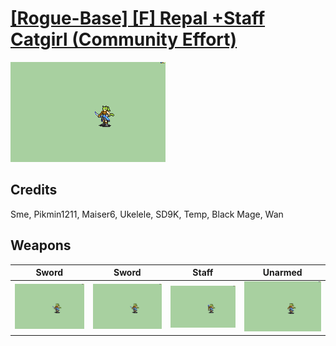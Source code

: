 # [\[Rogue-Base\] \[F\] Repal +Staff Catgirl \(Community Effort\)](./)

<img src="./1.%20Sword/Sword_000.png" alt="[Rogue-Base] [F] Repal +Staff Catgirl (Community Effort) standing" />

## Credits

Sme, Pikmin1211, Maiser6, Ukelele, SD9K, Temp, Black Mage, Wan

## Weapons


|Sword |Sword |Staff |Unarmed |
|  :---: | :---: | :---: | :---: |
| <img alt="Sword animation" src="./1.%20Sword/Sword.gif" /> | <img alt="Sword animation" src="./1.%20Sword%20(Knife)/Sword.gif" /> | <img alt="Staff animation" src="./7.%20Staff/Staff.gif" /> | <img alt="Unarmed animation" src="./8.%20Unarmed/Unarmed.gif" /> |
